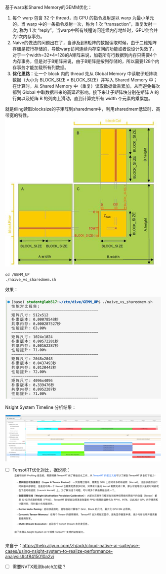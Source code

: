 基于warp和Shared Memory的GEMM优化：
1. 每个 warp 包含 32 个 thread，而 GPU 的指令发射是以 warp 为最小单元的。当 warp 中的一条指令发射一次，称为 1 次 “transaction”，重复发射一次, 称为 1 次 “reply”。当warp中所有线程访问连续内存地址时，GPU会合并为1次内存事务。
2. Naive的做法的问题出在了，当涉及到B矩阵的数据读取时候，由于二维矩阵存储是按行存储的，导致warp访问连续内存空间的功能或者说设计失效了。对于一个width=32*4=128的A矩阵来说，加载所有行数据到内存只需要4个内存事务，但是对于B矩阵来说，由于B矩阵是按列存储的，所以需要128个内存事务才能加载所有列数据。
3. **优化思路**：让一个 block 内的 thread 先从 Global Memory 中读取子矩阵块数据（大小为 BLOCK_SIZE × BLOCK_SIZE）并写入 Shared Memory 中；在计算时，从 Shared Memory 中（重复）读取数据做乘累加，从而避免每次都到 Global 中取数据带来的高延迟影响。接下来让子矩阵块分别在矩阵 A 的行向以及矩阵 B 的列向上滑动，直到计算完所有 width 个元素的乘累加。

就是tiling读取blocksize的子矩阵到sharedmem中，利用sharedmem低延时、高带宽的特性。
![Alt text](image-2.png)

```
cd /GEMM_UP
./naive_vs_sharedmem.sh
```

效果：

![Alt text](image-3.png)

Nsight System Timeline 分析结果：

![Alt text](image.png)

- [ ] TensotRT优化对比，据说能：
![Alt text](image-1.png)

来自于：https://help.aliyun.com/zh/ack/cloud-native-ai-suite/use-cases/using-nsight-system-to-realize-performance-analysis#cf8415010a2vi

- [ ] 需要NVTX观测batch加载？

